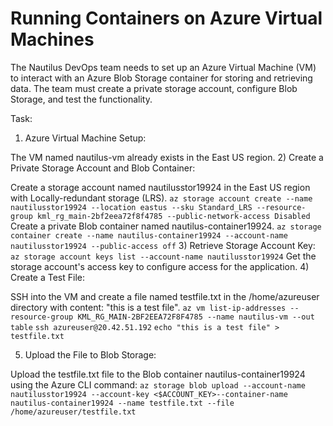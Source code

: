 # Running Containers on Azure Virtual Machines
The Nautilus DevOps team needs to set up an Azure Virtual Machine (VM) to interact with an Azure Blob Storage container for storing and retrieving data. The team must create a private storage account, configure Blob Storage, and test the functionality.

Task:
1) Azure Virtual Machine Setup:

The VM named nautilus-vm already exists in the East US region.
2) Create a Private Storage Account and Blob Container:

Create a storage account named nautilusstor19924 in the East US region with Locally-redundant storage (LRS).
`az storage account create --name nautilusstor19924 --location eastus --sku Standard_LRS --resource-group kml_rg_main-2bf2eea72f8f4785 --public-network-access Disabled`
Create a private Blob container named nautilus-container19924.
`az storage container create --name nautilus-container19924 --account-name nautilusstor19924 --public-access off`
3) Retrieve Storage Account Key:
`az storage account keys list --account-name nautilusstor19924`
Get the storage account's access key to configure access for the application.
4) Create a Test File:

SSH into the VM and create a file named testfile.txt in the /home/azureuser directory with content: "this is a test file".
`az vm list-ip-addresses --resource-group KML_RG_MAIN-2BF2EEA72F8F4785 --name nautilus-vm --out table`
`ssh azureuser@20.42.51.192`
`echo "this is a test file" > testfile.txt `

5) Upload the File to Blob Storage:

Upload the testfile.txt file to the Blob container nautilus-container19924 using the Azure CLI command:
`az storage blob upload --account-name nautilusstor19924 --account-key <$ACCOUNT_KEY>--container-name nautilus-container19924 --name testfile.txt --file /home/azureuser/testfile.txt`

